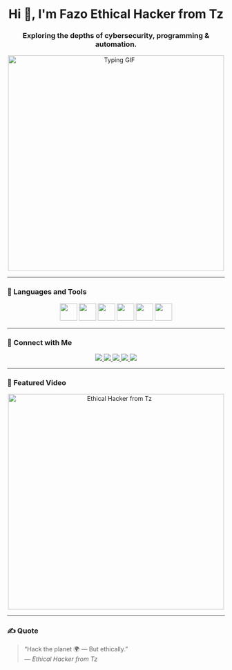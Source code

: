 <h1 align="center">Hi 👋, I'm Fazo Ethical Hacker from Tz</h1>
<h3 align="center">Exploring the depths of cybersecurity, programming & automation.</h3>

<p align="center">
  <img src="https://openai.com/sora/?shareId=14.mp4" width="500" alt="Typing GIF">
</p>

---

### 🧰 Languages and Tools

<p align="center">
  <img src="https://cdn.jsdelivr.net/gh/devicons/devicon/icons/java/java-original.svg" width="40" />
  <img src="https://cdn.jsdelivr.net/gh/devicons/devicon/icons/python/python-original.svg" width="40" />
  <img src="https://cdn.jsdelivr.net/gh/devicons/devicon/icons/bash/bash-original.svg" width="40" />
  <img src="https://cdn.jsdelivr.net/gh/devicons/devicon/icons/ruby/ruby-original.svg" width="40" />
  <img src="https://cdn.jsdelivr.net/gh/devicons/devicon/icons/linux/linux-original.svg" width="40" />
  <img src="https://cdn.jsdelivr.net/gh/devicons/devicon/icons/mysql/mysql-original.svg" width="40" />
</p>

---

### 📱 Connect with Me

<p align="center">
  <a href="https://t.me/mr_nobody" target="_blank">
    <img src="https://img.shields.io/badge/Telegram-2CA5E0?style=for-the-badge&logo=telegram&logoColor=white" />
  </a>
  <a href="https://wa.me/+255675007732" target="_blank">
    <img src="https://img.shields.io/badge/WhatsApp-25D366?style=for-the-badge&logo=whatsapp&logoColor=white" />
  </a>
  <a href="https://youtube.com/Fazo_28" target="_blank">
    <img src="https://img.shields.io/badge/YouTube-FF0000?style=for-the-badge&logo=youtube&logoColor=white" />
  </a>
  <a href="https://github.com/Old-hacker01" target="_blank">
    <img src="https://img.shields.io/badge/GitHub-000?style=for-the-badge&logo=github&logoColor=white" />
  </a>
  <a href="https://www.buymeacoffee.com/YOUR_LINK" target="_blank">
    <img src="https://img.shields.io/badge/BuyMeACoffee-FFDD00?style=for-the-badge&logo=buy-me-a-coffee&logoColor=black" />
  </a>
</p>

---

### 🎥 Featured Video

<p align="center">
  <a href="https://www.youtube.com/watch?v=YOUR_VIDEO_ID" target="_blank">
    <img src="https://img.youtube.com/vi/YOUR_VIDEO_ID/0.jpg" alt="Ethical Hacker from Tz" width="500" />
  </a>
</p>

---

### ✍️ Quote

> “Hack the planet 🌍 — But ethically.”  
> — *Ethical Hacker from Tz*
